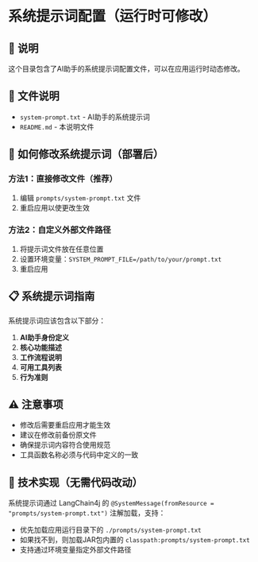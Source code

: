 # 系统提示词配置（运行时可修改）

## 📝 说明

这个目录包含了AI助手的系统提示词配置文件，可以在应用运行时动态修改。

## 📂 文件说明

- `system-prompt.txt` - AI助手的系统提示词
- `README.md` - 本说明文件

## 🔄 如何修改系统提示词（部署后）

### 方法1：直接修改文件（推荐）

1. 编辑 `prompts/system-prompt.txt` 文件
2. 重启应用以使更改生效

### 方法2：自定义外部文件路径

1. 将提示词文件放在任意位置
2. 设置环境变量：`SYSTEM_PROMPT_FILE=/path/to/your/prompt.txt`
3. 重启应用

## 📋 系统提示词指南

系统提示词应该包含以下部分：

1. **AI助手身份定义**
2. **核心功能描述**
3. **工作流程说明**
4. **可用工具列表**
5. **行为准则**

## ⚠️ 注意事项

- 修改后需要重启应用才能生效
- 建议在修改前备份原文件
- 确保提示词内容符合使用规范
- 工具函数名称必须与代码中定义的一致

## 🔧 技术实现（无需代码改动）

系统提示词通过 LangChain4j 的 `@SystemMessage(fromResource = "prompts/system-prompt.txt")` 注解加载，支持：

- 优先加载应用运行目录下的 `./prompts/system-prompt.txt`
- 如果找不到，则加载JAR包内置的 `classpath:prompts/system-prompt.txt`
- 支持通过环境变量指定外部文件路径
